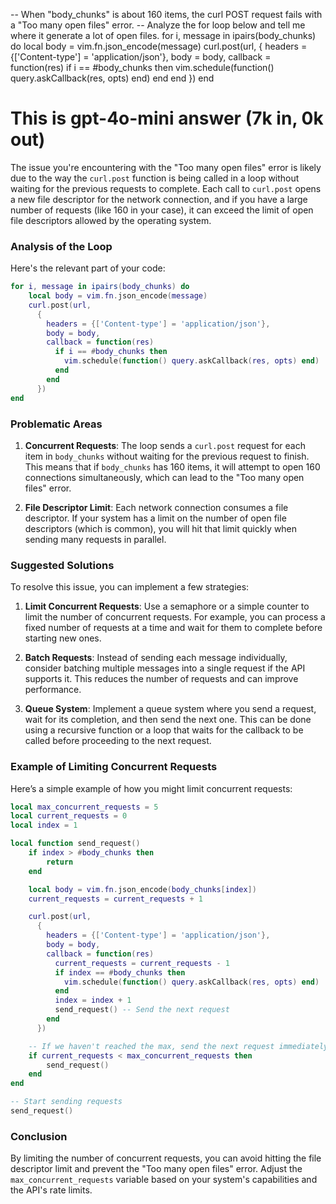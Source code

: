   -- When "body_chunks" is about 160 items, the curl POST request fails with a "Too many open files" error.
  -- Analyze the for loop below and tell me where it generate a lot of open files.
  for i, message in ipairs(body_chunks) do
    local body = vim.fn.json_encode(message)
    curl.post(url,
      {
        headers = {['Content-type'] = 'application/json'},
        body = body,
        callback = function(res)
          if i == #body_chunks then
            vim.schedule(function() query.askCallback(res, opts) end)
          end
        end
      })
  end



# This is gpt-4o-mini answer (7k in, 0k out)

The issue you're encountering with the "Too many open files" error is likely due to the way the `curl.post` function is being called in a loop without waiting for the previous requests to complete. Each call to `curl.post` opens a new file descriptor for the network connection, and if you have a large number of requests (like 160 in your case), it can exceed the limit of open file descriptors allowed by the operating system.

### Analysis of the Loop

Here's the relevant part of your code:

```lua
for i, message in ipairs(body_chunks) do
    local body = vim.fn.json_encode(message)
    curl.post(url,
      {
        headers = {['Content-type'] = 'application/json'},
        body = body,
        callback = function(res)
          if i == #body_chunks then
            vim.schedule(function() query.askCallback(res, opts) end)
          end
        end
      })
end
```

### Problematic Areas

1. **Concurrent Requests**: The loop sends a `curl.post` request for each item in `body_chunks` without waiting for the previous request to finish. This means that if `body_chunks` has 160 items, it will attempt to open 160 connections simultaneously, which can lead to the "Too many open files" error.

2. **File Descriptor Limit**: Each network connection consumes a file descriptor. If your system has a limit on the number of open file descriptors (which is common), you will hit that limit quickly when sending many requests in parallel.

### Suggested Solutions

To resolve this issue, you can implement a few strategies:

1. **Limit Concurrent Requests**: Use a semaphore or a simple counter to limit the number of concurrent requests. For example, you can process a fixed number of requests at a time and wait for them to complete before starting new ones.

2. **Batch Requests**: Instead of sending each message individually, consider batching multiple messages into a single request if the API supports it. This reduces the number of requests and can improve performance.

3. **Queue System**: Implement a queue system where you send a request, wait for its completion, and then send the next one. This can be done using a recursive function or a loop that waits for the callback to be called before proceeding to the next request.

### Example of Limiting Concurrent Requests

Here’s a simple example of how you might limit concurrent requests:

```lua
local max_concurrent_requests = 5
local current_requests = 0
local index = 1

local function send_request()
    if index > #body_chunks then
        return
    end

    local body = vim.fn.json_encode(body_chunks[index])
    current_requests = current_requests + 1

    curl.post(url,
      {
        headers = {['Content-type'] = 'application/json'},
        body = body,
        callback = function(res)
          current_requests = current_requests - 1
          if index == #body_chunks then
            vim.schedule(function() query.askCallback(res, opts) end)
          end
          index = index + 1
          send_request() -- Send the next request
        end
      })

    -- If we haven't reached the max, send the next request immediately
    if current_requests < max_concurrent_requests then
        send_request()
    end
end

-- Start sending requests
send_request()
```

### Conclusion

By limiting the number of concurrent requests, you can avoid hitting the file descriptor limit and prevent the "Too many open files" error. Adjust the `max_concurrent_requests` variable based on your system's capabilities and the API's rate limits.

